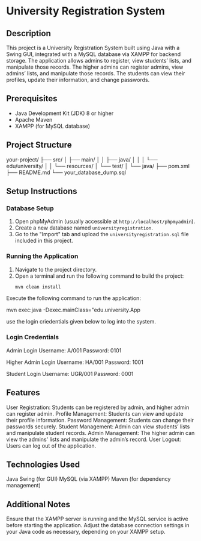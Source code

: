# University Registration System

## Description
This project is a University Registration System built using Java with a Swing GUI, integrated with a MySQL database via XAMPP for backend storage. The application allows admins to register, view students’ lists, and manipulate those records. The higher admins can register admins, view admins’ lists, and manipulate those records. The students can view their profiles, update their information, and change passwords.

## Prerequisites
- Java Development Kit (JDK) 8 or higher
- Apache Maven
- XAMPP (for MySQL database)

## Project Structure
your-project/
 ├── src/
 │ ├── main/
 │ │ ├── java/
 │ │ │ └── edu/university/
 │ │ └── resources/
 │ └── test/
 │ └── java/
 ├── pom.xml
 ├── README.md
 └── your_database_dump.sql

## Setup Instructions

### Database Setup
1. Open phpMyAdmin (usually accessible at `http://localhost/phpmyadmin`).
2. Create a new database named `universityregistration`.
3. Go to the "Import" tab and upload the `universityregistration.sql` file included in this project.

### Running the Application
1. Navigate to the project directory.
2. Open a terminal and run the following command to build the project:
   ```bash
   mvn clean install

Execute the following command to run the application:

mvn exec:java -Dexec.mainClass="edu.university.App

use the login criedentials given below to log into the system.

### Login Credentials

Admin Login
Username: A/001
Password: 0101

Higher Admin Login
Username: HA/001
Password: 1001

Student Login
Username: UGR/001
Password: 0001

## Features
User Registration: Students can be registered by admin, and higher admin can register admin.
Profile Management: Students can view and update their profile information.
Password Management: Students can change their passwords securely.
Student Management: Admin can view students’ lists and manipulate student records.
Admin Management: The higher admin can view the admins' lists and manipulate the admin’s record.
User Logout: Users can log out of the application.

## Technologies Used
Java
Swing (for GUI)
MySQL (via XAMPP)
Maven (for dependency management)

## Additional Notes
Ensure that the XAMPP server is running and the MySQL service is active before starting the application.
Adjust the database connection settings in your Java code as necessary, depending on your XAMPP setup.




